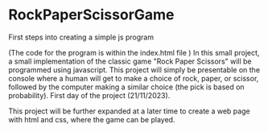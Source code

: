 # RockPaperScissorGame
First steps into creating a simple js program

(The code for the program is within the index.html file )
In this small project, a small implementation of the classic game "Rock Paper Scissors" will be programmed using javascript. This project will simply be presentable on the console where a human will get to make a choice of rock, paper, or scissor, followed by the computer making a similar choice (the pick is based on probability). First day of the project (21/11/2023).


This project will be further expanded at a later time to create a web page with html and css, where the game can be played.